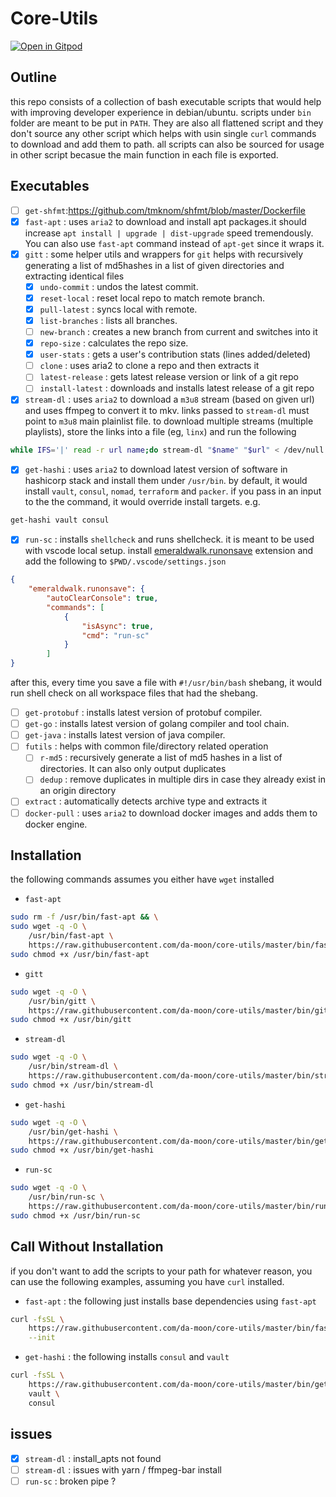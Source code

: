 # Core-Utils

[![Open in Gitpod](https://gitpod.io/button/open-in-gitpod.svg)](https://gitpod.io#https://github.com/da-moon/core-utils)

## Outline

this repo consists of a collection of bash executable scripts that would help with improving developer experience in debian/ubuntu.
scripts under `bin` folder are meant to be put in `PATH`. 
They are also all flattened script and they don't source
any other script which helps with usin single `curl` commands to download and add them to path. 
all scripts can also be sourced for usage in other script becasue the main function in each file is exported.

## Executables

- [ ] `get-shfmt`:https://github.com/tmknom/shfmt/blob/master/Dockerfile
- [x] `fast-apt` : uses `aria2`  to download and install apt packages.it should increase `apt install | upgrade | dist-upgrade` 
speed tremendously. You can also use `fast-apt` command instead of `apt-get` since it wraps it. 
- [x] `gitt` : some helper utils and wrappers for `git`
helps with recursively generating a list of md5hashes in a list of given directories and extracting identical files
    - [x] `undo-commit` : undos the latest commit.
    - [x] `reset-local` : reset local repo to match remote branch.
    - [x] `pull-latest` : syncs local with remote.
    - [x] `list-branches` : lists all branches.
    - [ ] `new-branch` : creates a new branch from current and switches into it
    - [x] `repo-size` : calculates the repo size.
    - [x] `user-stats` : gets a user's contribution stats (lines added/deleted)
    - [ ] `clone` : uses aria2 to clone a repo and then extracts it
    - [ ] `latest-release` : gets latest release version or link of a git repo
    - [ ] `install-latest` : downloads and installs latest release of a git repo
- [x] `stream-dl` : uses `aria2` to download a `m3u8` stream (based on given url) and uses ffmpeg to convert it to mkv.
links passed to `stream-dl` must point to `m3u8` main plainlist file. to download multiple streams (multiple playlists),
store the links into a file (eg, `linx`) and run the following 

```bash
while IFS='|' read -r url name;do stream-dl "$name" "$url" < /dev/null ; done <linx
```

- [x] `get-hashi` : uses `aria2` to download latest version of software in hashicorp stack and install them under `/usr/bin`.
by default, it would install `vault`, `consul`, `nomad`, `terraform` and `packer`. if you pass in an input to the 
the command, it would override install targets. e.g.

```bash
get-hashi vault consul
```

- [x] `run-sc` : installs `shellcheck` and runs shellcheck. it is meant to be used with vscode
local setup. install [emeraldwalk.runonsave](https://marketplace.visualstudio.com/items?itemName=emeraldwalk.RunOnSave)
extension and add the following to `$PWD/.vscode/settings.json`

```json
{
    "emeraldwalk.runonsave": {
        "autoClearConsole": true,
        "commands": [
            {
                "isAsync": true,
                "cmd": "run-sc"
            }
        ]
}
```

after this, every time you save a file with `#!/usr/bin/bash` shebang, it would run shell check on all
workspace files that had the shebang.

- [ ] `get-protobuf` : installs latest version of protobuf compiler.
- [ ] `get-go` : installs latest version of golang compiler and tool chain.
- [ ] `get-java` : installs latest version of java compiler.
- [ ] `futils` : helps with common file/directory related operation
    - [ ] `r-md5` : recursively generate a list of md5 hashes in a list of directories. It can also only output duplicates
    - [ ] `dedup` : remove duplicates in multiple dirs in case they already exist in an origin directory
- [ ] `extract` : automatically detects archive type and extracts it
- [ ] `docker-pull` : uses `aria2`  to download docker images and adds them to docker engine.

## Installation

the following commands assumes you either have `wget` installed

- `fast-apt`

```bash
sudo rm -f /usr/bin/fast-apt && \
sudo wget -q -O \
    /usr/bin/fast-apt \
    https://raw.githubusercontent.com/da-moon/core-utils/master/bin/fast-apt && \
sudo chmod +x /usr/bin/fast-apt
```

- `gitt`

```bash
sudo wget -q -O \
    /usr/bin/gitt \
    https://raw.githubusercontent.com/da-moon/core-utils/master/bin/gitt && \
sudo chmod +x /usr/bin/gitt
```

- `stream-dl`

```bash
sudo wget -q -O \
    /usr/bin/stream-dl \
    https://raw.githubusercontent.com/da-moon/core-utils/master/bin/stream-dl && \
sudo chmod +x /usr/bin/stream-dl
```

- `get-hashi`

```bash
sudo wget -q -O \
    /usr/bin/get-hashi \
    https://raw.githubusercontent.com/da-moon/core-utils/master/bin/get-hashi && \
sudo chmod +x /usr/bin/get-hashi
```

- `run-sc`

```bash
sudo wget -q -O \
    /usr/bin/run-sc \
    https://raw.githubusercontent.com/da-moon/core-utils/master/bin/run-sc && \
sudo chmod +x /usr/bin/run-sc
```

## Call Without Installation

if you don't want to add the scripts to your path for whatever reason, you can use the following examples, assuming you have `curl` installed.

- `fast-apt` : the following just installs base dependencies using `fast-apt`

```bash
curl -fsSL \
    https://raw.githubusercontent.com/da-moon/core-utils/master/bin/fast-apt | sudo bash -s -- \
    --init
```

- `get-hashi` : the following installs `consul` and `vault`

```bash
curl -fsSL \
    https://raw.githubusercontent.com/da-moon/core-utils/master/bin/get-hashi | sudo bash -s -- \
    vault \
    consul
```

## issues

- [x] `stream-dl` : install_apts not found
- [ ] `stream-dl` : issues with yarn / ffmpeg-bar install
- [ ] `run-sc` : broken pipe ?

